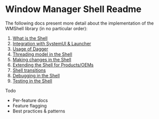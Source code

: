 # Window Manager Shell Readme

The following docs present more detail about the implementation of the WMShell library (in no
particular order):

1) [What is the Shell](overview.md)
2) [Integration with SystemUI & Launcher](sysui.md)
3) [Usage of Dagger](dagger.md)
4) [Threading model in the Shell](threading.md)
5) [Making changes in the Shell](changes.md)
6) [Extending the Shell for Products/OEMs](extending.md)
6) [Shell transitions](transitions.md)
7) [Debugging in the Shell](debugging.md)
8) [Testing in the Shell](testing.md)

Todo
- Per-feature docs
- Feature flagging
- Best practices & patterns